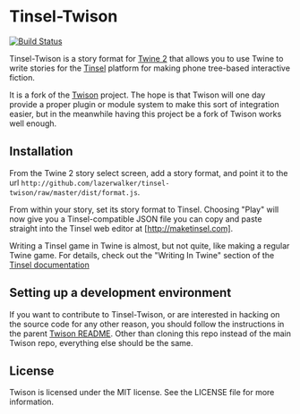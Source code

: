 # Tinsel-Twison

[![Build Status](https://travis-ci.org/lazerwalker/tinsel-twison.svg?branch=master)](https://travis-ci.org/lazerwalker/tinsel-twison)

Tinsel-Twison is a story format for [Twine 2](http://twinery.org/2) that allows you to use Twine to write stories for the [Tinsel](http://maketinsel.com) platform for making phone tree-based interactive fiction.

It is a fork of the [Twison](https://github.com/lazerwalker/twison) project. The hope is that Twison will one day provide a proper plugin or module system to make this sort of integration easier, but in the meanwhile having this project be a fork of Twison works well enough.


## Installation 

From the Twine 2 story select screen, add a story format, and point it to the url `http://github.com/lazerwalker/tinsel-twison/raw/master/dist/format.js`.

From within your story, set its story format to Tinsel. Choosing "Play" will now give you a Tinsel-compatible JSON file you can copy and paste straight into the Tinsel web editor at [http://maketinsel.com].

Writing a Tinsel game in Twine is almost, but not quite, like making a regular Twine game. For details, check out the "Writing In Twine" section of the [Tinsel documentation](https://github.com/lazerwalker/tinsel/#writing-in-twine)


## Setting up a development environment 

If you want to contribute to Tinsel-Twison, or are interested in hacking on the source code for any other reason, you should follow the instructions in the parent [Twison README](http://github.com/lazerwalker/twison). Other than cloning this repo instead of the main Twison repo, everything else should be the same.


## License

Twison is licensed under the MIT license. See the LICENSE file for more information.
